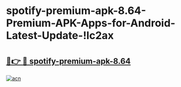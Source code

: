 # spotify-premium-apk-8.64-Premium-APK-Apps-for-Android-Latest-Update-!lc2ax

# <h2><a href="https://sux83c.esa.edu.pl?title=spotify-premium-apk-8.64&ref=lc2ax">🔗👉 🔴 spotify-premium-apk-8.64</a></h2>

[![acn](https://github.com/user-attachments/assets/0f9c940e-d8b0-45ae-aac7-cd30a18b3e1c)](https://sux83c.esa.edu.pl?title=spotify-premium-apk-8.64&ref=lc2ax)


